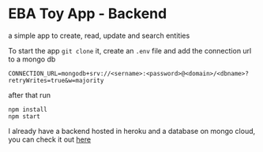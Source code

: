 # EBA Toy App - Backend

a simple app to create, read, update and search entities

To start the app `git clone` it, create an `.env` file and add the connection url to a mongo db

```
CONNECTION_URL=mongodb+srv://<sername>:<password>@<domain>/<dbname>?retryWrites=true&w=majority
```

after that run

```
npm install
npm start
```

I already have a backend hosted in heroku and a database on mongo cloud, you can check it out [here](http://eba-backend.herokuapp.com/)
